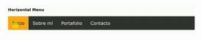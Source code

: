

![vertical menu](https://github.com/MariacristinaOrtiz/horizontal-menu/blob/master/assets/docs/horizontal-menu.gif)
